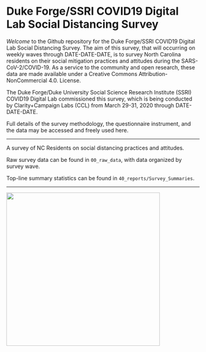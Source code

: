 # Duke Forge/SSRI COVID19 Digital Lab Social Distancing Survey
*Welcome* to the Github repository for the Duke Forge/SSRI COVID19 Digital Lab Social Distancing Survey. The aim of this survey, that will occurring on weekly waves through DATE-DATE-DATE, is to survey North Carolina residents on their social mitigation practices and attitudes during the SARS-CoV-2/COVID-19. As a service to the community and open research, these data are made available under a Creative Commons Attribution-NonCommercial 4.0. License.

The Duke Forge/Duke University Social Science Research Institute (SSRI) COVID19 Digital Lab commissioned this survey, which is being conducted by Clarity+Campaign Labs (CCL) from March 29-31, 2020 through DATE-DATE-DATE. 

Full details of the survey methodology, the questionnaire instrument, and the data may be accessed and freely used here.
___
A survey of NC Residents on social distancing practices and attitudes.

Raw survey data can be found in `00_raw_data`, with data organized by survey wave.

Top-line summary statistics can be found in `40_reports/Survey_Summaries`.
___
<img src="https://github.com/dukeforge/duke-social-distancing-survey/raw/master/assets/socialDistancePolling.png" width="400">

